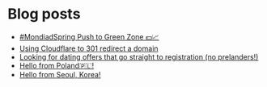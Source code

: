 # Blog posts
<!-- BLOG-POST-LIST:START -->
- [#MondiadSpring Push to Green Zone 💵📈](https://afflift.com/f/threads/mondiadspring-push-to-green-zone-%F0%9F%92%B5%F0%9F%93%88.10555/)
- [Using Cloudflare to 301 redirect a domain](https://afflift.com/f/threads/using-cloudflare-to-301-redirect-a-domain.7522/)
- [Looking for dating offers that go straight to registration &lpar;no prelanders!&rpar;](https://afflift.com/f/threads/looking-for-dating-offers-that-go-straight-to-registration-no-prelanders.10310/)
- [Hello from Poland🇵🇱!](https://afflift.com/f/threads/hello-from-poland%F0%9F%87%B5%F0%9F%87%B1.10606/)
- [Hello from Seoul, Korea!](https://afflift.com/f/threads/hello-from-seoul-korea.10605/)
<!-- BLOG-POST-LIST:END -->

